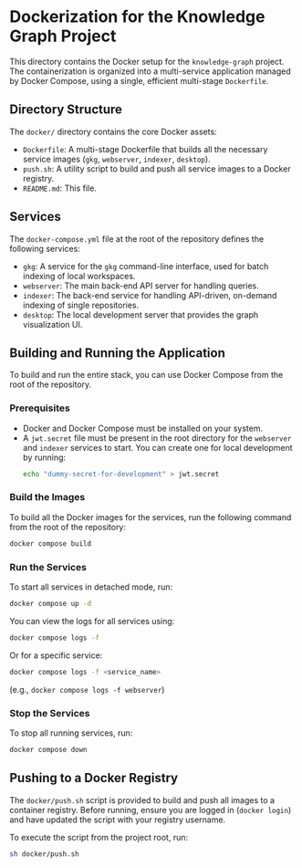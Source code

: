 # Dockerization for the Knowledge Graph Project

This directory contains the Docker setup for the `knowledge-graph` project. The containerization is organized into a multi-service application managed by Docker Compose, using a single, efficient multi-stage `Dockerfile`.

## Directory Structure

The `docker/` directory contains the core Docker assets:

-   `Dockerfile`: A multi-stage Dockerfile that builds all the necessary service images (`gkg`, `webserver`, `indexer`, `desktop`).
-   `push.sh`: A utility script to build and push all service images to a Docker registry.
-   `README.md`: This file.

## Services

The `docker-compose.yml` file at the root of the repository defines the following services:

-   `gkg`: A service for the `gkg` command-line interface, used for batch indexing of local workspaces.
-   `webserver`: The main back-end API server for handling queries.
-   `indexer`: The back-end service for handling API-driven, on-demand indexing of single repositories.
-   `desktop`: The local development server that provides the graph visualization UI.

## Building and Running the Application

To build and run the entire stack, you can use Docker Compose from the root of the repository.

### Prerequisites

-   Docker and Docker Compose must be installed on your system.
-   A `jwt.secret` file must be present in the root directory for the `webserver` and `indexer` services to start. You can create one for local development by running:
    ```bash
    echo "dummy-secret-for-development" > jwt.secret
    ```

### Build the Images

To build all the Docker images for the services, run the following command from the root of the repository:

```bash
docker compose build
```

### Run the Services

To start all services in detached mode, run:

```bash
docker compose up -d
```

You can view the logs for all services using:

```bash
docker compose logs -f
```

Or for a specific service:

```bash
docker compose logs -f <service_name>
```

(e.g., `docker compose logs -f webserver`)

### Stop the Services

To stop all running services, run:

```bash
docker compose down
```

## Pushing to a Docker Registry

The `docker/push.sh` script is provided to build and push all images to a container registry. Before running, ensure you are logged in (`docker login`) and have updated the script with your registry username.

To execute the script from the project root, run:

```bash
sh docker/push.sh
```
